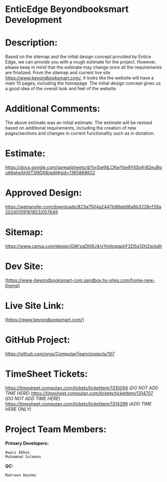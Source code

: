 # EnticEdge Beyondbooksmart Development

# **Description:**

Based on the sitemap and the initial design concept provided by Entice Edge, we can provide you with a rough estimate for the project. However, please keep in mind that the estimate may change once all the requirements are finalized. From the sitemap and current live site https://www.beyondbooksmart.com/, it looks like the website will have a main 10 pages, including the homepage. The initial design concept gives us a good idea of the overall look and feel of the website.

# **Additional Comments:**

The above estimate was an initial estimate. The estimate will be revised based on additional requirements, including the creation of new pages/sections and changes in current functionality such as in donation.

# **Estimate:**

https://docs.google.com/spreadsheets/d/1vrSwtNLCKwYbe9Y4Spfri82euBgoA6phe5hStTSNDX8/edit#gid=1365868622

# **Approved Design:**

https://wetransfer.com/downloads/823a7504a2447b98eb98a9b3228cf39a20240109161853/057649

# **Sitemap:**

https://www.canva.com/design/DAFzaDhI9J4/xYmlioqgplrF2D5g12hl2g/edit

# **Dev Site:**

[https://www-beyondbooksmart-com.sandbox.hs-sites.com/home-new-theme]

# **Live Site Link:**

[https://www.beyondbooksmart.com/]

# **GitHub Project:**

https://github.com/orgs/ComputanTeam/projects/107

# **TimeSheet Tickets:**

https://timesheet.computan.com/tickets/ticketitem/1310094 (*DO NOT ADD TIME HERE*)
https://timesheet.computan.com/tickets/ticketitem/1314707 (*DO NOT ADD TIME HERE*)
https://timesheet.computan.com/tickets/ticketitem/1314299 (*ADD TIME HERE ONLY*)

# **Project Team Members:**

**Primary Developers:**

	Awais Abbas
	Muhammad Suleman

**QC:**

	Mahreen Hashmi

